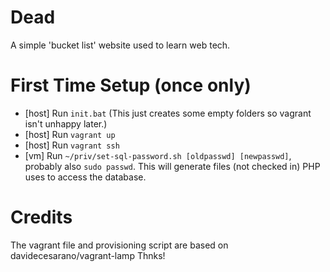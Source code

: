 # Dead

A simple 'bucket list' website used to learn web tech.

# First Time Setup (once only)
- [host] Run `init.bat`  (This just creates some empty folders so vagrant isn't unhappy later.)
- [host] Run `vagrant up`
- [host] Run `vagrant ssh`
- [vm] Run `~/priv/set-sql-password.sh [oldpasswd] [newpasswd]`, probably also `sudo passwd`.  This will generate files (not checked in) PHP uses to access the database.

# Credits
The vagrant file and provisioning script are based on davidecesarano/vagrant-lamp
Thnks!
